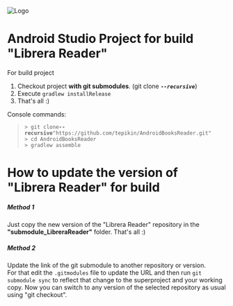 ![Logo](https://raw.githubusercontent.com/foobnix/LirbiReader/master/logo.jpg)

# Android Studio Project for build "Librera Reader"

For build project
1) Checkout project **with git submodules**.  (git clone <b>*`--recursive`*</b>)
2) Execute `gradlew installRelease`
3) That's all :)

Console commands:

> `> git clone`**`--recursive`**`"https://github.com/tepikin/AndroidBooksReader.git"`<br>
> `> cd AndroidBooksReader`<br>
> `> gradlew assemble`<br>


# How to update the version of "Librera Reader" for build

##### Method 1 
Just copy the new version of the "Librera Reader" repository in the **"submodule_LibreraReader"** folder. That's all :)

##### Method 2
Update the link of the git submodule to another repository or version.<br>
For that edit the `.gitmodules` file to update the URL and then run `git submodule sync` to reflect that change to the superproject and your working copy. Now you can switch to any version of the selected repository as usual using "git checkout".
